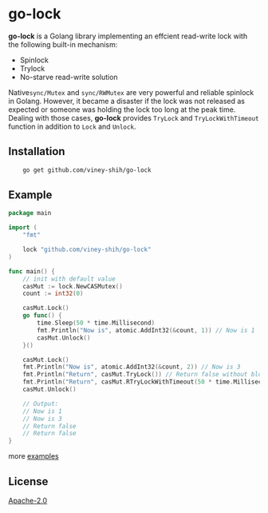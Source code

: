 # go-lock
**go-lock** is a Golang library implementing an effcient read-write lock with the following built-in mechanism:
- Spinlock
- Trylock
- No-starve read-write solution

Native`sync/Mutex` and `sync/RWMutex` are very powerful and reliable spinlock in Golang. However, it became a disaster if the lock was not released as expected or someone was holding the lock too long at the peak time. Dealing with those cases, **go-lock** provides `TryLock` and `TryLockWithTimeout` function in addition to `Lock` and `Unlock`.

## Installation

```sh
    go get github.com/viney-shih/go-lock
```

## Example
```go
package main

import (
    "fmt"

    lock "github.com/viney-shih/go-lock"
)

func main() {
    // init with default value
    casMut := lock.NewCASMutex()
    count := int32(0)

    casMut.Lock()
    go func() {
        time.Sleep(50 * time.Millisecond)
        fmt.Println("Now is", atomic.AddInt32(&count, 1)) // Now is 1
        casMut.Unlock()
    }()

    casMut.Lock()
    fmt.Println("Now is", atomic.AddInt32(&count, 2)) // Now is 3
    fmt.Println("Return", casMut.TryLock()) // Return false without blocking
    fmt.Println("Return", casMut.RTryLockWithTimeout(50 * time.Millisecond)) // Return false without blocking
    casMut.Unlock()

    // Output:
    // Now is 1
    // Now is 3
    // Return false
    // Return false
}
```

more [examples](./cas_test.go)

## License
[Apache-2.0](https://opensource.org/licenses/Apache-2.0)

